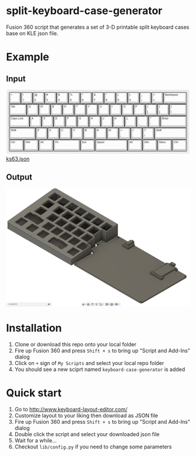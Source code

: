 # split-keyboard-case-generator

Fusion 360 script that generates a set of 3-D printable split keyboard cases base on KLE json file.


# Example

## Input

![input kle layout](example/ks63.jpg)
[ks63.json](example/ks-63.json)

## Output

![result](example/ks63-f360.jpg)


# Installation

1. Clone or download this repo onto your local folder
2. Fire up Fusion 360 and press `Shift + s` to bring up "Script and Add-Ins" dialog
3. Click on `+` sign of `My Scripts` and select your local repo folder
4. You should see a new sciprt named `keyboard-case-generator` is added


# Quick start

1. Go to http://www.keyboard-layout-editor.com/
2. Customize layout to your liking then download as JSON file
3. Fire up Fusion 360 and press `Shift + s` to bring up "Script and Add-Ins" dialog
4. Double click the script and select your downloaded json file
5. Wait for a while...
6. Checkout `lib/config.py` if you need to change some parameters